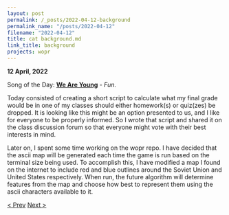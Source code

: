 ```yaml
---
layout: post
permalink: /_posts/2022-04-12-background
permalink_name: "/posts/2022-04-12"
filename: "2022-04-12"
title: cat background.md
link_title: background
projects: wopr
---
```

**12 April, 2022**

Song of the Day: [**We Are Young**](https://youtu.be/Sv6dMFF_yts) - *Fun.*

Today consisted of creating a short script to calculate what my final grade would be in one of my classes should either homework(s) or quiz(zes) be dropped. It is looking like this might be an option presented to us, and I like for everyone to be properly informed. So I wrote that script and shared it on the class discussion forum so that everyone might vote with their best interests in mind.

Later on, I spent some time working on the wopr repo. I have decided  that the ascii map will be generated each time the game is run based on the terminal size being used. To accomplish this, I have modified a map I found on the internet to include red and blue outlines around the Soviet Union and United States respectively. When run, the future algorithm will determine features from the map and choose how best to represent them using the ascii characters available to it.

[< Prev](/_posts/2022-04-11-__init__wopr)    [Next >](/_posts/2022-04-13-map_generation)
